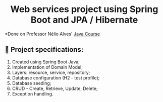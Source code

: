 <h1 align="center"> Web services project using Spring Boot and JPA / Hibernate </h1>
*Done on Professor Nélio Alves' <a href ="https://www.udemy.com/course/java-curso-completo/"> Java Course </a>



## :memo: Project specifications: 
1. Created using Spring Boot Java;
2. Implementation of Domain Model;
3. Layers: resource, service, repository;
4. Database configuration (H2 - test profile);
5. Database seeding;
6. CRUD - Create, Retrieve, Update, Delete;
7. Exception handling.
